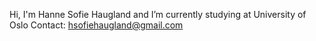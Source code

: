 Hi, I'm Hanne Sofie Haugland and I’m currently studying at University of Oslo
Contact: hsofiehaugland@gmail.com

<!---
hannehaugland/hannehaugland is a ✨ special ✨ repository because its `README.md` (this file) appears on your GitHub profile.
You can click the Preview link to take a look at your changes.
--->
